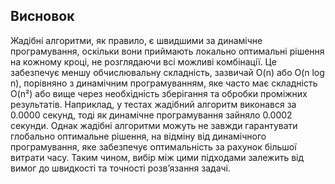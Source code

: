 ## Висновок

Жадібні алгоритми, як правило, є швидшими за динамічне програмування, оскільки вони приймають локально оптимальні рішення на кожному кроці, не розглядаючи всі можливі комбінації. Це забезпечує меншу обчислювальну складність, зазвичай O(n) або O(n log n), порівняно з динамічним програмуванням, яке часто має складність O(n²) або вище через необхідність зберігання та обробки проміжних результатів. Наприклад, у тестах жадібний алгоритм виконався за 0.0000 секунд, тоді як динамічне програмування зайняло 0.0002 секунди. Однак жадібні алгоритми можуть не завжди гарантувати глобально оптимальне рішення, на відміну від динамічного програмування, яке забезпечує оптимальність за рахунок більшої витрати часу. Таким чином, вибір між цими підходами залежить від вимог до швидкості та точності розв’язання задачі.